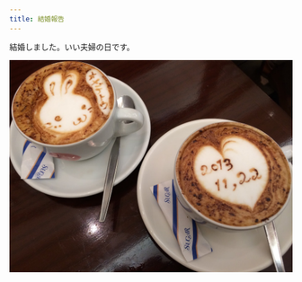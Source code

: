 ```yaml
---
title: 結婚報告
---
```


結婚しました。いい夫婦の日です。

![結婚報告のラテアート](/images/2013-latte-art-announcing-our-marriage.jpg)
